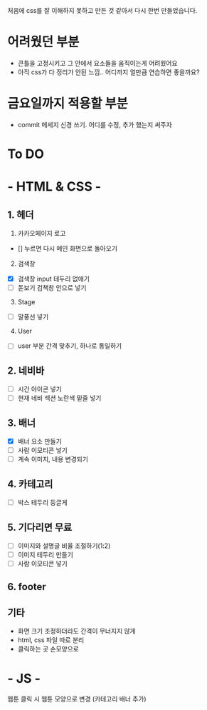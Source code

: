 처음에 css를 잘 이해하지 못하고 만든 것 같아서 다시 한번 만들었습니다.

# 어려웠던 부분
* 큰틀을 고정시키고 그 안에서 요소들을 움직이는게 어려웠어요
* 아직 css가 다 정리가 안된 느낌.. 어디까지 얼만큼 연습하면 좋을까요?
# 금요일까지 적용할 부분
* commit 메세지 신경 쓰기. 어디를 수정, 추가 했는지 써주자
# To DO
# - HTML & CSS -
## 1. 헤더
1) 카카오페이지 로고
- [] 누르면 다시 메인 화면으로 돌아오기

2) 검색창
- [X] 검색창 input 테두리 없애기
- [ ] 돋보기 검책창 안으로 넣기

3) Stage
- [ ] 말풍선 넣기

4) User
- [ ] user 부분 간격 맞추기, 하나로 통일하기
## 2. 네비바
- [ ] 시간 아이콘 넣기
- [ ] 현재 네비 섹션 노란색 밑줄 넣기

## 3. 배너
- [X] 배너 요소 만들기
- [ ] 사람 이모티콘 넣기
- [ ] 계속 이미지, 내용 변경되기
## 4. 카테고리
- [ ] 박스 테두리 둥글게

## 5. 기다리면 무료
- [ ] 이미지와 설명글 비율 조절하기(1:2)
- [ ] 이미지 테두리 만들기
- [ ] 사람 이모티콘 넣기

## 6. footer
## 기타
* 화면 크기 조정하더라도 간격이 무너지지 않게
* html, css 파일 따로 분리
* 클릭하는 곳 손모양으로

# - JS -
웹툰 클릭 시 웹툰 모양으로 변경 (카테고리 배너 추가)